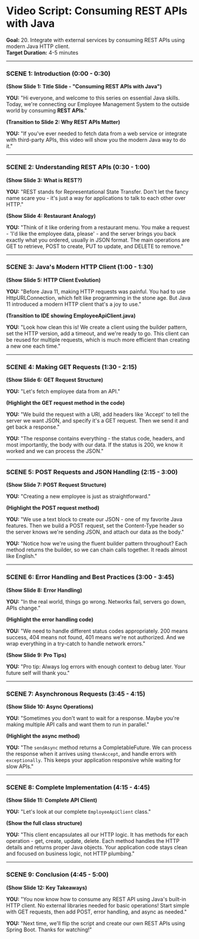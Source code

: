 # Video Script: Consuming REST APIs with Java

**Goal:** 20. Integrate with external services by consuming REST APIs using modern Java HTTP client.  
**Target Duration:** 4-5 minutes

---

### SCENE 1: Introduction (0:00 - 0:30)

**(Show Slide 1: Title Slide - "Consuming REST APIs with Java")**

**YOU:**
"Hi everyone, and welcome to this series on essential Java skills. Today, we're connecting our Employee Management System to the outside world by consuming **REST APIs**."

**(Transition to Slide 2: Why REST APIs Matter)**

**YOU:**
"If you've ever needed to fetch data from a web service or integrate with third-party APIs, this video will show you the modern Java way to do it."

---

### SCENE 2: Understanding REST APIs (0:30 - 1:00)

**(Show Slide 3: What is REST?)**

**YOU:**
"REST stands for Representational State Transfer. Don't let the fancy name scare you - it's just a way for applications to talk to each other over HTTP."

**(Show Slide 4: Restaurant Analogy)**

**YOU:**
"Think of it like ordering from a restaurant menu. You make a request - 'I'd like the employee data, please' - and the server brings you back exactly what you ordered, usually in JSON format. The main operations are GET to retrieve, POST to create, PUT to update, and DELETE to remove."

---

### SCENE 3: Java's Modern HTTP Client (1:00 - 1:30)

**(Show Slide 5: HTTP Client Evolution)**

**YOU:**
"Before Java 11, making HTTP requests was painful. You had to use HttpURLConnection, which felt like programming in the stone age. But Java 11 introduced a modern HTTP client that's a joy to use."

**(Transition to IDE showing EmployeeApiClient.java)**

**YOU:**
"Look how clean this is! We create a client using the builder pattern, set the HTTP version, add a timeout, and we're ready to go. This client can be reused for multiple requests, which is much more efficient than creating a new one each time."

---

### SCENE 4: Making GET Requests (1:30 - 2:15)

**(Show Slide 6: GET Request Structure)**

**YOU:**
"Let's fetch employee data from an API."

**(Highlight the GET request method in the code)**

**YOU:**
"We build the request with a URI, add headers like 'Accept' to tell the server we want JSON, and specify it's a GET request. Then we send it and get back a response."

**YOU:**
"The response contains everything - the status code, headers, and most importantly, the body with our data. If the status is 200, we know it worked and we can process the JSON."

---

### SCENE 5: POST Requests and JSON Handling (2:15 - 3:00)

**(Show Slide 7: POST Request Structure)**

**YOU:**
"Creating a new employee is just as straightforward."

**(Highlight the POST request method)**

**YOU:**
"We use a text block to create our JSON - one of my favorite Java features. Then we build a POST request, set the Content-Type header so the server knows we're sending JSON, and attach our data as the body."

**YOU:**
"Notice how we're using the fluent builder pattern throughout? Each method returns the builder, so we can chain calls together. It reads almost like English."

---

### SCENE 6: Error Handling and Best Practices (3:00 - 3:45)

**(Show Slide 8: Error Handling)**

**YOU:**
"In the real world, things go wrong. Networks fail, servers go down, APIs change."

**(Highlight the error handling code)**

**YOU:**
"We need to handle different status codes appropriately. 200 means success, 404 means not found, 401 means we're not authorized. And we wrap everything in a try-catch to handle network errors."

**(Show Slide 9: Pro Tips)**

**YOU:**
"Pro tip: Always log errors with enough context to debug later. Your future self will thank you."

---

### SCENE 7: Asynchronous Requests (3:45 - 4:15)

**(Show Slide 10: Async Operations)**

**YOU:**
"Sometimes you don't want to wait for a response. Maybe you're making multiple API calls and want them to run in parallel."

**(Highlight the async method)**

**YOU:**
"The `sendAsync` method returns a CompletableFuture. We can process the response when it arrives using `thenAccept`, and handle errors with `exceptionally`. This keeps your application responsive while waiting for slow APIs."

---

### SCENE 8: Complete Implementation (4:15 - 4:45)

**(Show Slide 11: Complete API Client)**

**YOU:**
"Let's look at our complete `EmployeeApiClient` class."

**(Show the full class structure)**

**YOU:**
"This client encapsulates all our HTTP logic. It has methods for each operation - get, create, update, delete. Each method handles the HTTP details and returns proper Java objects. Your application code stays clean and focused on business logic, not HTTP plumbing."

---

### SCENE 9: Conclusion (4:45 - 5:00)

**(Show Slide 12: Key Takeaways)**

**YOU:**
"You now know how to consume any REST API using Java's built-in HTTP client. No external libraries needed for basic operations! Start simple with GET requests, then add POST, error handling, and async as needed."

**YOU:**
"Next time, we'll flip the script and create our own REST APIs using Spring Boot. Thanks for watching!"